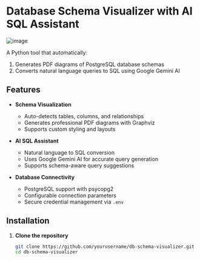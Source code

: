 # Database Schema Visualizer with AI SQL Assistant

![image](https://github.com/user-attachments/assets/4918fd4b-4e2b-44f0-83c6-35b052b47258)


A Python tool that automatically:
1. Generates PDF diagrams of PostgreSQL database schemas
2. Converts natural language queries to SQL using Google Gemini AI

## Features

- **Schema Visualization**
  - Auto-detects tables, columns, and relationships
  - Generates professional PDF diagrams with Graphviz
  - Supports custom styling and layouts

- **AI SQL Assistant**
  - Natural language to SQL conversion
  - Uses Google Gemini AI for accurate query generation
  - Supports schema-aware query suggestions

- **Database Connectivity**
  - PostgreSQL support with psycopg2
  - Configurable connection parameters
  - Secure credential management via `.env`

## Installation

1. **Clone the repository**
   ```bash
   git clone https://github.com/yourusername/db-schema-visualizer.git
   cd db-schema-visualizer
